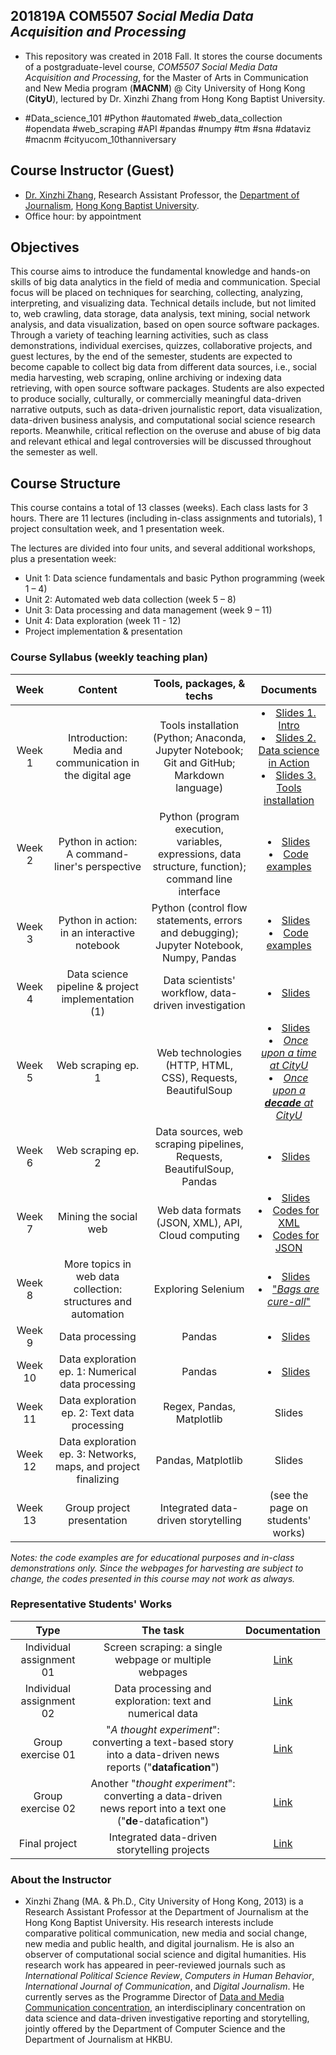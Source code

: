 
## 201819A COM5507 *Social Media Data Acquisition and Processing*

- This repository was created in 2018 Fall. It stores the course documents of a postgraduate-level course, *COM5507 Social Media Data Acquisition and Processing*, for the Master of Arts in Communication and New Media program (**MACNM**) @ City University of Hong Kong (**CityU**), lectured by Dr. Xinzhi Zhang from Hong Kong Baptist University.

- #Data_science_101 #Python #automated #web_data_collection #opendata #web_scraping #API #pandas #numpy #tm #sna #dataviz #macnm #cityucom_10thanniversary

## Course Instructor (Guest)
- [Dr. Xinzhi Zhang](http://www.drxinzhizhang.com), Research Assistant Professor, the [Department of Journalism](http://www.jour.hkbu.edu.hk/eng/), [Hong Kong Baptist University](http://www.hkbu.edu.hk).  
- Office hour: by appointment

## Objectives
This course aims to introduce the fundamental knowledge and hands-on skills of big data analytics in the field of media and communication. Special focus will be placed on techniques for searching, collecting, analyzing, interpreting, and visualizing data. Technical details include, but not limited to, web crawling, data storage, data analysis, text mining, social network analysis, and data visualization, based on open source software packages. Through a variety of teaching learning activities, such as class demonstrations, individual exercises, quizzes, collaborative projects, and guest lectures, by the end of the semester, students are expected to become capable to collect big data from different data sources, i.e., social media harvesting, web scraping, online archiving or indexing data retrieving, with open source software packages. Students are also expected to produce socially, culturally, or commercially meaningful data-driven narrative outputs, such as data-driven journalistic report, data visualization, data-driven business analysis, and computational social science research reports. Meanwhile, critical reflection on the overuse and abuse of big data and relevant ethical and legal controversies will be discussed throughout the semester as well.

## Course Structure
This course contains a total of 13 classes (weeks). Each class lasts for 3 hours. There are 11 lectures (including in-class assignments and tutorials), 1 project consultation week, and 1 presentation week.

The lectures are divided into four units, and several additional workshops, plus a presentation week:
- Unit 1: Data science fundamentals and basic Python programming (week 1 – 4)
- Unit 2: Automated web data collection (week 5 – 8)
- Unit 3: Data processing and data management (week 9 – 11)
- Unit 4: Data exploration (week 11 - 12)
- Project implementation & presentation


### Course Syllabus (weekly teaching plan)

| Week | Content | Tools, packages, & techs | Documents|
| :-: | :--: | :-: | :-: |
| Week 1 | Introduction: Media and communication in the digital age|  Tools installation (Python; Anaconda, Jupyter Notebook; Git and GitHub; Markdown language) | <li>[Slides 1. Intro](slides/CityUCOM5507_201819A_Week1a_Intro_GitHub.pdf) <li>[Slides 2. Data science in Action](slides/CityUCOM5507_201819A_Week1b_Action_GitHub.pdf) <li>[Slides 3. Tools installation](slides/CityUCOM5507_201819A_Week1c_Installation_GitHub.pdf) |
| Week 2 | Python in action: A command-liner's perspective | Python (program execution, variables, expressions, data structure, function); command line interface | <li>[Slides](slides/CityUCOM5507_201819A_Week2_PythonCLI_GitHub.pdf) <li>[Code examples](py_codes) |
| Week 3 | Python in action: in an interactive notebook | Python (control flow statements, errors and debugging); Jupyter Notebook, Numpy, Pandas | <li>[Slides](slides/CityUCOM5507_201819A_Week3_PythonNB_GitHub.pdf) <li>[Code examples](py_notebooks) |
| Week 4 | Data science pipeline & project implementation (1) | Data scientists' workflow, data-driven investigation | <li>[Slides](slides/CityUCOM5507_201819A_Week4_Pipeline&Project_GitHub.pdf) |
| Week 5 | Web scraping ep. 1 | Web technologies (HTTP, HTML, CSS), Requests, BeautifulSoup | <li>[Slides](/slides/CityUCOM5507_201819A_Week5_Web_scraping_ep1_GitHub.pdf) <li>[*Once upon a time at CityU*](py_notebooks/webscraping_CityUnews_10years_1.ipynb) <li>[*Once upon a **decade** at CityU*](webscraping_CityUnews_10years_2.ipynb)|
| Week 6 | Web scraping ep. 2 | Data sources, web scraping pipelines, Requests, BeautifulSoup, Pandas | <li>[Slides](slides/CityUCOM5507_201819A_Week6_Web_scraping_ep2_GitHub.pdf) |
| Week 7 | Mining the social web | Web data formats (JSON, XML), API, Cloud computing  | <li>[Slides](slides/CityUCOM5507_201819A_Week7_Social_web_GitHub.pdf) <li>[Codes for XML](py_notebooks/socialweb_01_XML) <li>[Codes for JSON](py_notebooks/socialweb_02_JSON.ipynb) |
| Week 8 | More topics in web data collection: structures and automation | Exploring Selenium | <li>[Slides](slides/CityUCOM5507_201819A_Week8_More_topics_GitHub.pdf) <li>["*Bags are cure-all*"](py_notebooks/selenium04_Selfridges_GitHub) |
| Week 9 | Data processing  | Pandas | <li>[Slides](CityUCOM5507_201819A_Week9_Data_Processing_GitHub.pdf) |
| Week 10 | Data exploration ep. 1: Numerical data processing  | Pandas | <li>[Slides](CityUCOM5507_201819A_Week10_DataEXP_ep1_GitHub.pdf) |
| Week 11 | Data exploration ep. 2: Text data processing | Regex, Pandas, Matplotlib | Slides |
| Week 12 | Data exploration ep. 3: Networks, maps, and project finalizing | Pandas, Matplotlib | Slides |
| Week 13 | Group project presentation | Integrated data-driven storytelling | (see the page on students' works) |


*Notes: the code examples are for educational purposes and in-class demonstrations only. Since the webpages for harvesting are subject to change, the codes presented in this course may not work as always.*

### Representative Students' Works
| Type | The task  | Documentation |
| :-: | :-: | :-: |
| Individual assignment 01 | Screen scraping: a single webpage or multiple webpages | [Link](std_proj/std1_indi01.md) |
| Individual assignment 02 | Data processing and exploration: text and numerical data | [Link](std_proj/std1_indi02.md) |
| Group exercise 01 | "*A thought experiment*": converting a text-based story into a data-driven news reports ("**datafication**") | [Link](std_proj/std2_group_ex1n2.md) |
| Group exercise 02 | Another "*thought experiment*": converting a data-driven news report into a text one ("**de**-datafication") | [Link](std_proj/std2_group_ex1n2.md) |
| Final project | Integrated data-driven storytelling projects | [Link](std_proj/std3_group_final.md) |


### About the Instructor
- Xinzhi Zhang (MA. & Ph.D., City University of Hong Kong, 2013) is a Research Assistant Professor at the Department of Journalism at the Hong Kong Baptist University. His research interests include comparative political communication, new media and social change, new media and public health, and digital journalism. He is also an observer of computational social science and digital humanities. His research work has appeared in peer-reviewed journals such as *International Political Science Review*, *Computers in Human Behavior*, *International Journal of Communication*, and *Digital Journalism*. He currently serves as the Programme Director of [Data and Media Communication concentration](http://bu-dmc.hkbu.edu.hk/), an interdisciplinary concentration on data science and data-driven investigative reporting and storytelling, jointly offered by the Department of Computer Science and the Department of Journalism at HKBU.
